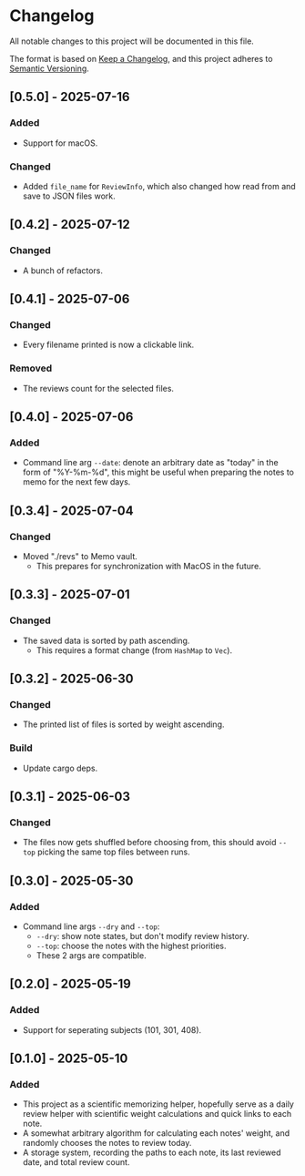 # Changelog

All notable changes to this project will be documented in this file.

The format is based on [Keep a Changelog](https://keepachangelog.com/en/1.1.0/), and this project adheres to [Semantic Versioning](https://semver.org/spec/v2.0.0.html).

## [0.5.0] - 2025-07-16

### Added

- Support for macOS.

### Changed

- Added `file_name` for `ReviewInfo`, which also changed how read from and save to JSON files work.

## [0.4.2] - 2025-07-12

### Changed

- A bunch of refactors.

## [0.4.1] - 2025-07-06

### Changed

- Every filename printed is now a clickable link.

### Removed

- The reviews count for the selected files.

## [0.4.0] - 2025-07-06

### Added

- Command line arg `--date`: denote an arbitrary date as "today" in the form of "%Y-%m-%d", this might be useful when preparing the notes to memo for the next few days.

## [0.3.4] - 2025-07-04

### Changed

- Moved "./revs" to Memo vault.
  - This prepares for synchronization with MacOS in the future.

## [0.3.3] - 2025-07-01

### Changed

- The saved data is sorted by path ascending.
  - This requires a format change (from `HashMap` to `Vec`).

## [0.3.2] - 2025-06-30

### Changed

- The printed list of files is sorted by weight ascending.

### Build

- Update cargo deps.

## [0.3.1] - 2025-06-03

### Changed

- The files now gets shuffled before choosing from, this should avoid `--top` picking the same top files between runs.

## [0.3.0] - 2025-05-30

### Added

- Command line args `--dry` and `--top`:
  - `--dry`: show note states, but don't modify review history.
  - `--top`: choose the notes with the highest priorities.
  - These 2 args are compatible.

## [0.2.0] - 2025-05-19

### Added

- Support for seperating subjects (101, 301, 408).

## [0.1.0] - 2025-05-10

### Added

- This project as a scientific memorizing helper, hopefully serve as a daily review helper with scientific weight calculations and quick links to each note.
- A somewhat arbitrary algorithm for calculating each notes' weight, and randomly chooses the notes to review today.
- A storage system, recording the paths to each note, its last reviewed date, and total review count.
